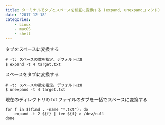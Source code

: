 ```yaml
---
title: ターミナルでタブとスペースを相互に変換する (expand, unexpandコマンド)
date: '2017-12-18'
categories:
    - Linux
    - macOS
    - shell
---
```


タブをスペースに変換する

```shell
# -t: スペースの数を指定。デフォルトは8
$ expand -t 4 target.txt
```

スペースをタブに変換する

```shell
# -t: スペースの数を指定。デフォルトは8
$ unexpand -t 4 target.txt
```

現在のディレクトリの txt ファイルのタブを一括でスペースに変換する

```shell
for f in $(find . -name "*.txt"); do
    expand -t 2 ${f} | tee ${f} > /dev/null
done
```
